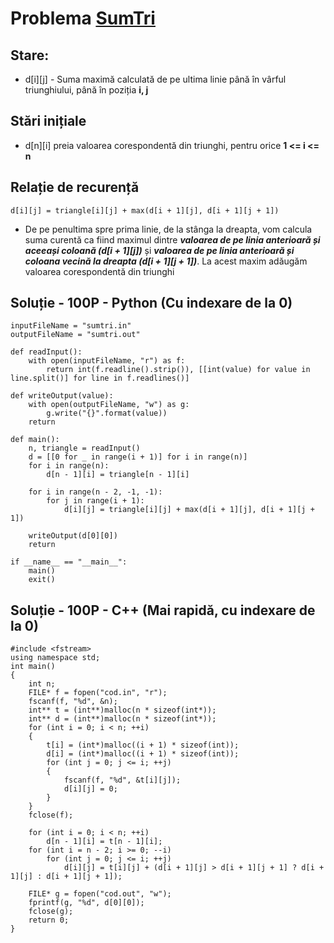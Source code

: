 # Problema [SumTri](https://www.pbinfo.ro/probleme/385/sumtri)

## Stare: 
- d[i][j] - Suma maximă calculată de pe ultima linie până în vârful triunghiului, până în poziția <b>i, j</b>

## Stări inițiale
- d[n][i] preia valoarea corespondentă din triunghi, pentru orice <b>1 <= i <= n</b>

## Relație de recurență
`d[i][j] = triangle[i][j] + max(d[i + 1][j], d[i + 1][j + 1])`
- De pe penultima spre prima linie, de la stânga la dreapta, vom calcula suma curentă ca fiind maximul dintre <b><i>valoarea de pe linia anterioară și aceeași coloană (d[i + 1][j])</i></b> și <b><i>valoarea de pe linia anterioară și coloana vecină la dreapta (d[i + 1][j + 1])</i></b>. La acest maxim adăugăm valoarea corespondentă din triunghi

## Soluție - 100P - Python (Cu indexare de la 0)
```
inputFileName = "sumtri.in"
outputFileName = "sumtri.out"

def readInput():
    with open(inputFileName, "r") as f:
        return int(f.readline().strip()), [[int(value) for value in line.split()] for line in f.readlines()]

def writeOutput(value):
    with open(outputFileName, "w") as g:
        g.write("{}".format(value))
    return

def main():
    n, triangle = readInput()
    d = [[0 for _ in range(i + 1)] for i in range(n)]
    for i in range(n):
        d[n - 1][i] = triangle[n - 1][i]
    
    for i in range(n - 2, -1, -1):
        for j in range(i + 1):
            d[i][j] = triangle[i][j] + max(d[i + 1][j], d[i + 1][j + 1])

    writeOutput(d[0][0])
    return
        
if __name__ == "__main__":
    main()
    exit()
```

## Soluție - 100P - C++ (Mai rapidă, cu indexare de la 0)
```
#include <fstream>
using namespace std;
int main()
{
	int n;
	FILE* f = fopen("cod.in", "r");
	fscanf(f, "%d", &n);
	int** t = (int**)malloc(n * sizeof(int*));
	int** d = (int**)malloc(n * sizeof(int*));
	for (int i = 0; i < n; ++i)
	{
		t[i] = (int*)malloc((i + 1) * sizeof(int));
		d[i] = (int*)malloc((i + 1) * sizeof(int));
		for (int j = 0; j <= i; ++j)
		{
			fscanf(f, "%d", &t[i][j]);
			d[i][j] = 0;
		}
	}
	fclose(f);

	for (int i = 0; i < n; ++i)
		d[n - 1][i] = t[n - 1][i];
	for (int i = n - 2; i >= 0; --i)
		for (int j = 0; j <= i; ++j)
			d[i][j] = t[i][j] + (d[i + 1][j] > d[i + 1][j + 1] ? d[i + 1][j] : d[i + 1][j + 1]);
	
	FILE* g = fopen("cod.out", "w");
	fprintf(g, "%d", d[0][0]);
	fclose(g);
	return 0;
}
```
